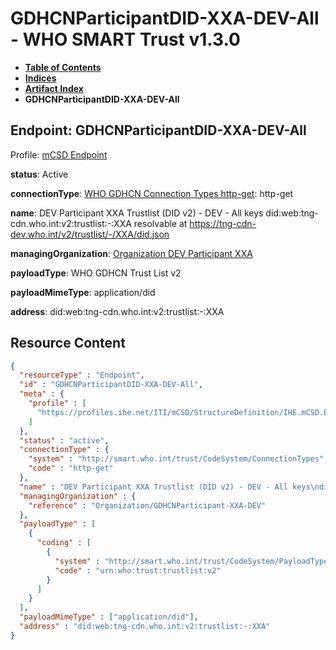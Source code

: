 # GDHCNParticipantDID-XXA-DEV-All - WHO SMART Trust v1.3.0

* [**Table of Contents**](toc.md)
* [**Indices**](indices.md)
* [**Artifact Index**](artifacts.md)
* **GDHCNParticipantDID-XXA-DEV-All**

## Endpoint: GDHCNParticipantDID-XXA-DEV-All

Profile: [mCSD Endpoint](https://profiles.ihe.net/ITI/mCSD/4.0.0/StructureDefinition-IHE.mCSD.Endpoint.html)

**status**: Active

**connectionType**: [WHO GDHCN Connection Types http-get](CodeSystem-ConnectionTypes.md#ConnectionTypes-http-get): http-get

**name**: DEV Participant XXA Trustlist (DID v2) - DEV - All keys did:web:tng-cdn.who.int:v2:trustlist:-:XXA resolvable at https://tng-cdn-dev.who.int/v2/trustlist/-/XXA/did.json

**managingOrganization**: [Organization DEV Participant XXA](Organization-GDHCNParticipant-XXA-DEV.md)

**payloadType**: WHO GDHCN Trust List v2

**payloadMimeType**: application/did

**address**: did:web:tng-cdn.who.int:v2:trustlist:-:XXA



## Resource Content

```json
{
  "resourceType" : "Endpoint",
  "id" : "GDHCNParticipantDID-XXA-DEV-All",
  "meta" : {
    "profile" : [
      "https://profiles.ihe.net/ITI/mCSD/StructureDefinition/IHE.mCSD.Endpoint"
    ]
  },
  "status" : "active",
  "connectionType" : {
    "system" : "http://smart.who.int/trust/CodeSystem/ConnectionTypes",
    "code" : "http-get"
  },
  "name" : "DEV Participant XXA Trustlist (DID v2) - DEV - All keys\ndid:web:tng-cdn.who.int:v2:trustlist:-:XXA\nresolvable at https://tng-cdn-dev.who.int/v2/trustlist/-/XXA/did.json",
  "managingOrganization" : {
    "reference" : "Organization/GDHCNParticipant-XXA-DEV"
  },
  "payloadType" : [
    {
      "coding" : [
        {
          "system" : "http://smart.who.int/trust/CodeSystem/PayloadTypes",
          "code" : "urn:who:trust:trustlist:v2"
        }
      ]
    }
  ],
  "payloadMimeType" : ["application/did"],
  "address" : "did:web:tng-cdn.who.int:v2:trustlist:-:XXA"
}

```
